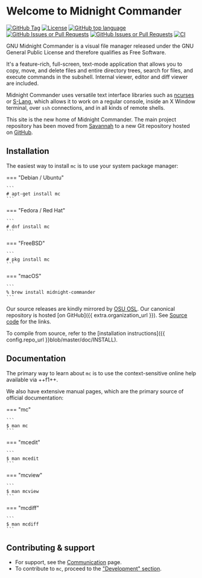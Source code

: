 # Welcome to Midnight Commander

[![GitHub Tag](https://img.shields.io/github/v/tag/MidnightCommander/mc?label=latest%20release)](https://github.com/MidnightCommander/mc/tags)
[![License](https://img.shields.io/badge/license-GPLv3+-blue)](https://github.com/MidnightCommander/mc)
[![GitHub top language](https://img.shields.io/github/languages/top/MidnightCommander/mc)](https://github.com/MidnightCommander/mc)
[![GitHub Issues or Pull Requests](https://img.shields.io/github/issues/MidnightCommander/mc)](https://github.com/MidnightCommander/mc/issues)
[![GitHub Issues or Pull Requests](https://img.shields.io/github/issues-pr/MidnightCommander/mc)](https://github.com/MidnightCommander/mc/pulls)
[![CI](https://github.com/MidnightCommander/mc/actions/workflows/ci.yml/badge.svg)](https://github.com/MidnightCommander/mc)

GNU Midnight Commander is a visual file manager released under the GNU General Public License and therefore qualifies as Free Software.

It's a feature-rich, full-screen, text-mode application that allows you to copy, move, and delete files and entire directory trees, search for files, and execute commands in the subshell. Internal viewer, editor and diff viewer are included.

Midnight Commander uses versatile text interface libraries such as [ncurses](https://invisible-island.net/ncurses/) or [S-Lang](https://www.jedsoft.org/slang/), which allows it to work on a regular console, inside an X Window terminal, over `ssh` connections, and in all kinds of remote shells.

This site is the new home of Midnight Commander. The main project repository has been moved from [Savannah](https://savannah.gnu.org/projects/mc) to a new Git repository hosted on [GitHub](https://github.com/MidnightCommander/mc).

## Installation

The easiest way to install `mc` is to use your system package manager:

=== "Debian / Ubuntu"

    ```
    # apt-get install mc
    ```

=== "Fedora / Red Hat"

    ```
    # dnf install mc
    ```

=== "FreeBSD"

    ```
    # pkg install mc
    ```

=== "macOS"

    ```
    % brew install midnight-commander
    ```

Our source releases are kindly mirrored by [OSU OSL](https://osuosl.org). Our canonical repository is hosted [on GitHub]({{ extra.organization_url }}). See [Source code](source-code.md) for the links.

To compile from source, refer to the [installation instructions]({{ config.repo_url }}blob/master/doc/INSTALL).

## Documentation

The primary way to learn about `mc` is to use the context-sensitive online help available via ++f1++.

We also have extensive manual pages, which are the primary source of official documentation:

=== "mc"

    ```
    $ man mc
    ```

=== "mcedit"

    ```
    $ man mcedit
    ```

=== "mcview"

    ```
    $ man mcview
    ```

=== "mcdiff"

    ```
    $ man mcdiff
    ```

## Contributing & support

* For support, see the [Communication](communication.md) page.
* To contribute to `mc`, proceed to the ["Development" section](source-code.md).
